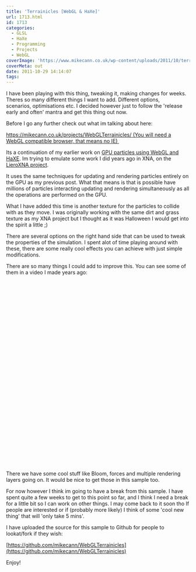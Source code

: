 ```yaml
---
title: 'Terrainicles [WebGL & HaXe]'
url: 1713.html
id: 1713
categories:
  - GLSL
  - HaXe
  - Programming
  - Projects
  - WebGL
coverImage: 'https://www.mikecann.co.uk/wp-content/uploads/2011/10/terranicles.png'
coverMeta: out
date: 2011-10-29 14:14:07
tags:
---
```


I have been playing with this thing, tweaking it, making changes for weeks. Theres so many different things I want to add. Different options, scenarios, optimisations etc. I decided however just to follow the 'release early and often' mantra and get this thing out now.

<!-- more -->

Before I go any further check out what im talking about here:

[https://mikecann.co.uk/projects/WebGLTerrainicles/
(You will need a WebGL compatible browser, that means no IE) ](https://mikecann.co.uk/projects/WebGLTerrainicles/)

Its a continuation of my earlier work on [GPU particles using WebGL and HaXE](https://mikecann.co.uk/personal-project/gpu-state-preserving-particle-systems-with-webgl-haxe/). Im trying to emulate some work I did years ago in XNA, on the [LieroXNA project](https://mikecann.co.uk/lieroxna/project-update/).

It uses the same techniques for updating and rendering particles entirely on the GPU as my previous post. What that means is that is possible have millions of particles interacting updating and rendering simultaneously as all the operations are performed on the GPU.

What I have added this time is another texture for the particles to collide with as they move. I was originally working with the same dirt and grass texture as my XNA project but I thought as it was Halloween I would get into the spirit a little ;)

There are several options on the right hand side that can be used to tweak the properties of the simulation. I spent alot of time playing around with these, there are some really cool effects you can achieve with just simple modifications.

There are so many things I could add to improve this. You can see some of them in a video I made years ago:

<object width="700" height="505" classid="clsid:d27cdb6e-ae6d-11cf-96b8-444553540000" codebase="https://download.macromedia.com/pub/shockwave/cabs/flash/swflash.cab#version=6,0,40,0"><param name="allowFullScreen" value="true" /><param name="allowscriptaccess" value="always" /><param name="src" value="https://www.youtube.com/v/MocF1IU-5dc?version=3&amp;hl=en_US" /><param name="allowfullscreen" value="true" /><embed width="700" height="505" type="application/x-shockwave-flash" src="https://www.youtube.com/v/MocF1IU-5dc?version=3&amp;hl=en_US" allowFullScreen="true" allowscriptaccess="always" allowfullscreen="true" /></object>

There we have some cool stuff like Bloom, forces and multiple rendering layers going on. It would be nice to get those in this sample too.

For now however I think im going to have a break from this sample. I have spent quite a few weeks to get to this point so far, and I think I need a break for a little bit so I can work on other things. I may come back to it soon tho If people are interested or if (probably more likely) I think of some 'cool new thing' that will 'only take 5 mins'.

I have uploaded the source for this sample to Github for people to lookat/fork if they wish:

[https://github.com/mikecann/WebGLTerrainicles](https://github.com/mikecann/WebGLTerrainicles)

Enjoy!

&nbsp;

&nbsp;

&nbsp;